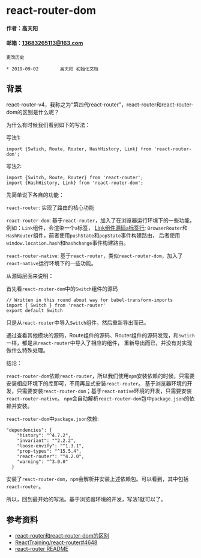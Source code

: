 # react-router-dom

#### 作者：高天阳
#### 邮箱：13683265113@163.com

```
更改历史

* 2019-09-02	    高天阳	初始化文档

```

## 背景

react-router-v4，我称之为“第四代react-router”，react-router和react-router-dom的区别是什么呢？

为什么有时候我们看到如下的写法：

写法1:

```
import {Swtich, Route, Router, HashHistory, Link} from 'react-router-dom';
```
写法2:

```
import {Switch, Route, Router} from 'react-router';
import {HashHistory, Link} from 'react-router-dom';
```

先简单说下各自的功能：

`react-router`: 实现了路由的核心功能

`react-router-dom`: 基于`react-router`，加入了在浏览器运行环境下的一些功能，
例如：`Link`组件，会渲染一个`a`标签，
[Link组件源码`a`标签行](https://github.com/ReactTraining/react-router/blob/master/packages/react-router-dom/modules/Link.js#L76);
 `BrowserRouter`和`HashRouter`组件，前者使用`pushState`和`popState`事件构建路由，
 后者使用`window.location.hash`和`hashchange`事件构建路由。

`react-router-native`: 基于`react-router`，类似`react-router-dom`，加入了`react-native`运行环境下的一些功能。

从源码层面来说明：

首先看`react-router-dom`中的`Switch`组件的源码

```
// Written in this round about way for babel-transform-imports
import { Switch } from 'react-router'
export default Switch
```

只是从`react-router`中导入`Switch`组件，然后重新导出而已。

通过查看其他模块的源码，Route组件的源码、Router组件的源码发现，和`Swtich`一样，都是从`react-router`中导入了相应的组件，
重新导出而已，并没有对实现做什么特殊处理。

结论：

`react-router-dom`依赖`react-router`，所以我们使用`npm`安装依赖的时候，只需要安装相应环境下的库即可，不用再显式安装`react-router`。
基于浏览器环境的开发，只需要安装`react-router-dom`；基于`react-native`环境的开发，只需要安装`react-router-native`。
`npm`会自动解析`react-router-dom`包中`package.json`的依赖并安装。

`react-router-dom`中`package.json`依赖:

```
"dependencies": {
    "history": "^4.7.2",
    "invariant": "^2.2.2",
    "loose-envify": "^1.3.1",
    "prop-types": "^15.5.4",
    "react-router": "^4.2.0",
    "warning": "^3.0.0"
  }
```

安装了`react-router-dom`，`npm`会解析并安装上述依赖包。可以看到，其中包括`react-router`。

所以，回到最开始的写法。基于浏览器环境的开发，写法1就可以了。

## 参考资料

* [react-router和react-router-dom的区别](https://blog.csdn.net/weixin_37242696/article/details/80738392)
* [ReactTraining/react-router#4648](https://github.com/ReactTraining/react-router/issues/4648)
* [react-router README](https://github.com/ReactTraining/react-router/blob/master/packages/react-router/README.md)


